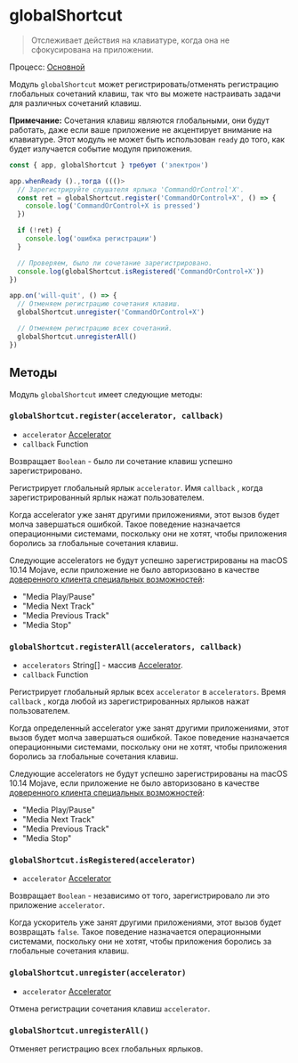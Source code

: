 # globalShortcut

> Отслеживает действия на клавиатуре, когда она не сфокусирована на приложении.

Процесс: [Основной](../glossary.md#main-process)

Модуль `globalShortcut` может регистрировать/отменять регистрацию глобальных сочетаний клавиш, так что вы можете настраивать задачи для различных сочетаний клавиш.

**Примечание:** Сочетания клавиш являются глобальными, они будут работать, даже если ваше приложение не акцентирует внимание на клавиатуре. Этот модуль не может быть использован `ready` до того, как будет излучается событие модуля приложения.

```javascript
const { app, globalShortcut } требуют ('электрон')

app.whenReady ().,тогда ((()>
  // Зарегистрируйте слушателя ярлыка 'CommandOrControl'X'.
  const ret = globalShortcut.register('CommandOrControl+X', () => {
    console.log('CommandOrControl+X is pressed')
  })

  if (!ret) {
    console.log('ошибка регистрации')
  }

  // Проверяем, было ли сочетание зарегистрировано.
  console.log(globalShortcut.isRegistered('CommandOrControl+X'))
})

app.on('will-quit', () => {
  // Отменяем регистрацию сочетания клавиш.
  globalShortcut.unregister('CommandOrControl+X')

  // Отменяем регистрацию всех сочетаний.
  globalShortcut.unregisterAll()
})
```

## Методы

Модуль `globalShortcut` имеет следующие методы:

### `globalShortcut.register(accelerator, callback)`

* `accelerator` [Accelerator](accelerator.md)
* `callback` Function

Возвращает `Boolean` - было ли сочетание клавиш успешно зарегистрировано.

Регистрирует глобальный ярлык `accelerator`. Имя `callback` , когда зарегистрированный ярлык нажат пользователем.

Когда accelerator уже занят другими приложениями, этот вызов будет молча завершаться ошибкой. Такое поведение назначается операционными системами, поскольку они не хотят, чтобы приложения боролись за глобальные сочетания клавиш.

Следующие accelerators не будут успешно зарегистрированы на macOS 10.14 Mojave, если приложение не было авторизовано в качестве [доверенного клиента специальных возможностей](https://developer.apple.com/library/archive/documentation/Accessibility/Conceptual/AccessibilityMacOSX/OSXAXTestingApps.html):

* "Media Play/Pause"
* "Media Next Track"
* "Media Previous Track"
* "Media Stop"

### `globalShortcut.registerAll(accelerators, callback)`

* `accelerators` String[] - массив [Accelerator](accelerator.md).
* `callback` Function

Регистрирует глобальный ярлык всех `accelerator` в `accelerators`. Время `callback` , когда любой из зарегистрированных ярлыков нажат пользователем.

Когда определенный accelerator уже занят другими приложениями, этот вызов будет молча завершаться ошибкой. Такое поведение назначается операционными системами, поскольку они не хотят, чтобы приложения боролись за глобальные сочетания клавиш.

Следующие accelerators не будут успешно зарегистрированы на macOS 10.14 Mojave, если приложение не было авторизовано в качестве [доверенного клиента специальных возможностей](https://developer.apple.com/library/archive/documentation/Accessibility/Conceptual/AccessibilityMacOSX/OSXAXTestingApps.html):

* "Media Play/Pause"
* "Media Next Track"
* "Media Previous Track"
* "Media Stop"

### `globalShortcut.isRegistered(accelerator)`

* `accelerator` [Accelerator](accelerator.md)

Возвращает `Boolean` - независимо от того, зарегистрировало ли это приложение `accelerator`.

Когда ускоритель уже занят другими приложениями, этот вызов будет возвращать `false`. Такое поведение назначается операционными системами, поскольку они не хотят, чтобы приложения боролись за глобальные сочетания клавиш.

### `globalShortcut.unregister(accelerator)`

* `accelerator` [Accelerator](accelerator.md)

Отмена регистрации сочетания клавиш `accelerator`.

### `globalShortcut.unregisterAll()`

Отменяет регистрацию всех глобальных ярлыков.
